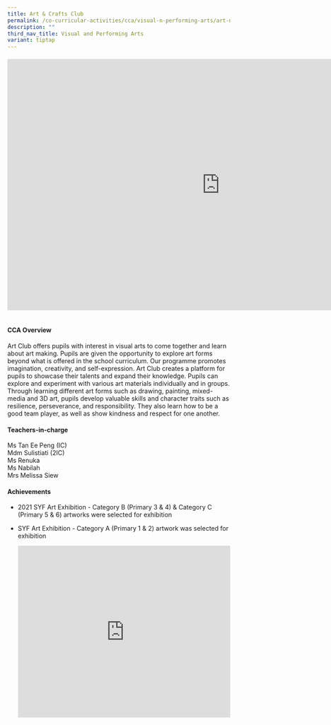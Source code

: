 ```yaml
---
title: Art & Crafts Club
permalink: /co-curricular-activities/cca/visual-n-performing-arts/art-n-crafts-club/
description: ""
third_nav_title: Visual and Performing Arts
variant: tiptap
---
```

<h4></h4>
<div class="iframe-wrapper">
<iframe height="569" width="960" allowfullscreen="true" frameborder="0" src="https://docs.google.com/presentation/d/e/2PACX-1vR-RQe4-75fFmrOL1e8NUgzZcSIdXeEfC-GuHm05efygsRFvGRZpr4OTmJpA54WiNsKVMrVYfCIatqt/embed?start=true&amp;loop=true&amp;delayms=3000"></iframe>
</div>
<h4><br>CCA Overview</h4>
<p>Art Club offers pupils with interest in visual arts to come together and
learn about art making. Pupils are given the opportunity to explore art
forms beyond what is offered in the school curriculum. Our programme promotes
imagination, creativity, and self-expression. Art Club creates a platform
for pupils to showcase their talents and expand their knowledge. Pupils
can explore and experiment with various art materials individually and
in groups. Through learning different art forms such as drawing, painting,
mixed-media and 3D art, pupils develop valuable skills and character traits
such as resilience, perseverance, and responsibility. They also learn how
to be a good team player, as well as show kindness and respect for one
another.
<br>
</p>
<h4>Teachers-in-charge</h4>
<p>Ms Tan Ee Peng (IC)
<br>Mdm Sulistiati (2IC)
<br>Ms Renuka
<br>Ms Nabilah
<br>Mrs Melissa Siew
<br>
</p>
<h4>Achievements</h4>
<ul>
<li>
<p>2021 SYF Art Exhibition - Category B (Primary 3 &amp; 4) &amp; Category
C (Primary 5 &amp; 6) artworks were selected for exhibition
<br>
</p>
</li>
<li>
<p>SYF Art Exhibition - Category A (Primary 1 &amp; 2) artwork was selected
for exhibition
<br>
</p>
<div class="iframe-wrapper">
<iframe height="389" width="480" allowfullscreen="true" frameborder="0" src="https://docs.google.com/presentation/d/e/2PACX-1vQhLxrsTB-SEo4BX3Lo8pvbSS7naBANOQgr7npDV33ujelsB5JZOw4iNke7bABeE7g7AIMUbuyHQZUS/embed?start=true&amp;loop=true&amp;delayms=3000"></iframe>
</div>
</li>
</ul>
<p></p>